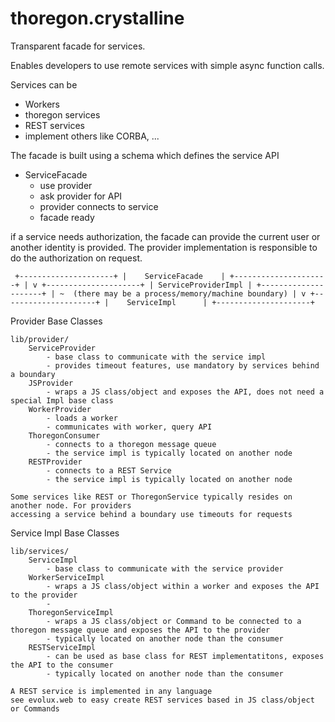 # thoregon.crystalline

Transparent facade for services.

Enables developers to use remote services with simple async function
calls.

Services can be
- Workers
- thoregon services
- REST services
- implement others like CORBA, ...

The facade is built using a schema which defines the service API
 
 - ServiceFacade
    - use provider
    - ask provider for API
    - provider connects to service
    - facade ready

if a service needs authorization, the facade can provide the current user
or another identity is provided.
The provider implementation is responsible to do the authorization on request.  

` 
+---------------------+
|    ServiceFacade    |
+---------------------+
          |
          v
+---------------------+
| ServiceProviderImpl |
+---------------------+
          |
          ~  (there may be a process/memory/machine boundary)
          |
          v
+---------------------+
|    ServiceImpl      |
+---------------------+
`         

Provider Base Classes

    lib/provider/
        ServiceProvider
            - base class to communicate with the service impl
            - provides timeout features, use mandatory by services behind a boundary  
        JSProvider          
            - wraps a JS class/object and exposes the API, does not need a special Impl base class
        WorkerProvider
            - loads a worker
            - communicates with worker, query API      
        ThoregonConsumer
            - connects to a thoregon message queue
            - the service impl is typically located on another node
        RESTProvider
            - connects to a REST Service
            - the service impl is typically located on another node

    Some services like REST or ThoregonService typically resides on another node. For providers
    accessing a service behind a boundary use timeouts for requests

Service Impl Base Classes

    lib/services/
        ServiceImpl
            - base class to communicate with the service provider
        WorkerServiceImpl       
            - wraps a JS class/object within a worker and exposes the API to the provider
            - 
        ThoregonServiceImpl     
            - wraps a JS class/object or Command to be connected to a thoregon message queue and exposes the API to the provider
            - typically located on another node than the consumer
        RESTServiceImpl
            - can be used as base class for REST implementatitons, exposes the API to the consumer
            - typically located on another node than the consumer

    A REST service is implemented in any language
    see evolux.web to easy create REST services based in JS class/object or Commands 
 
